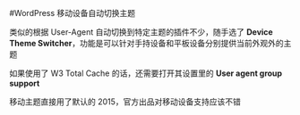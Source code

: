 #WordPress 移动设备自动切换主题

类似的根据 User-Agent 自动切换到特定主题的插件不少，随手选了 **Device Theme Switcher**，功能是可以针对手持设备和平板设备分别提供当前外观外的主题

如果使用了  W3 Total Cache 的话，还需要打开其设置里的 **User agent group support**

移动主题直接用了默认的 2015，官方出品对移动设备支持应该不错